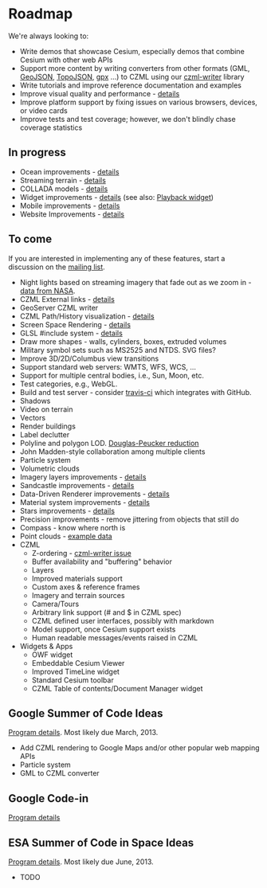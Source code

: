 # Roadmap

We're always looking to:
* Write demos that showcase Cesium, especially demos that combine Cesium with other web APIs
* Support more content by writing converters from other formats (GML, [GeoJSON](http://www.geojson.org/), [TopoJSON](https://github.com/mbostock/topojson), [gpx](http://www.topografix.com/gpx.asp) ...) to CZML using our [czml-writer](https://github.com/AnalyticalGraphicsInc/czml-writer) library
* Write tutorials and improve reference documentation and examples
* Improve visual quality and performance - [details](Visual-Quality-and-Performance-Details)
* Improve platform support by fixing issues on various browsers, devices, or video cards
* Improve tests and test coverage; however, we don't blindly chase coverage statistics

## In progress
* Ocean improvements - [details](Ocean-Details)
* Streaming terrain - [details](Streaming-Terrain-Details)
* COLLADA models - [details](Models-Details)
* Widget improvements - [details](Widget-Details) (see also: [Playback widget](Playback-Details))
* Mobile improvements - [details](Mobile-Details)
* Website Improvements - [details](Website-Improvement-Details)

## To come

If you are interested in implementing any of these features, start a discussion on the [mailing list](https://groups.google.com/d/forum/cesium-dev).

* Night lights based on streaming imagery that fade out as we zoom in - [data from NASA](http://www.nasa.gov/mission_pages/NPP/news/earth-at-night.html).
* CZML External links - [details](External-links)
* GeoServer CZML writer
* CZML Path/History visualization - [details](CZML-History-visualization-details)
* Screen Space Rendering - [details](Screen-Space-Rendering-Details)
* GLSL #include system - [details](GLSL-Details)
* Draw more shapes - walls, cylinders, boxes, extruded volumes
* Military symbol sets such as MS2525 and NTDS.  SVG files?
* Improve 3D/2D/Columbus view transitions
* Support standard web servers: WMTS, WFS, WCS, ...
* Support for multiple central bodies, i.e., Sun, Moon, etc.
* Test categories, e.g., WebGL.
* Build and test server - consider [travis-ci](https://github.com/travis-ci/travis-ci) which integrates with GitHub.
* Shadows
* Video on terrain
* Vectors
* Render buildings
* Label declutter
* Polyline and polygon LOD.  [Douglas-Peucker reduction](http://www.bowdoin.edu/~ltoma/teaching/cs350/spring06/Lecture-Handouts/hershberger92speeding.pdf)
* John Madden-style collaboration among multiple clients
* Particle system
* Volumetric clouds
* Imagery layers improvements - [details](Imagery-Layers-Details)
* Sandcastle improvements - [details](Sandcastle-Details)
* Data-Driven Renderer improvements - [details](Data-Driven-Renderer-Details)
* Material system improvements - [details](Material-System-Details)
* Stars improvements - [details](Stars-Details)
* Precision improvements - remove jittering from objects that still do
* Compass - know where north is
* Point clouds - [example data](http://kos.informatik.uni-osnabrueck.de/3Dscans/)
* CZML
   * Z-ordering - [czml-writer issue](https://github.com/AnalyticalGraphicsInc/czml-writer/issues/20)
   * Buffer availability and "buffering" behavior
   * Layers
   * Improved materials support
   * Custom axes & reference frames
   * Imagery and terrain sources
   * Camera/Tours
   * Arbitrary link support (# and $ in CZML spec)
   * CZML defined user interfaces, possibly with markdown
   * Model support, once Cesium support exists
   * Human readable messages/events raised in CZML
* Widgets & Apps
   * OWF widget
   * Embeddable Cesium Viewer
   * Improved TimeLine widget
   * Standard Cesium toolbar
   * CZML Table of contents/Document Manager widget

## Google Summer of Code Ideas

[Program details](http://code.google.com/soc/).  Most likely due March, 2013.

* Add CZML rendering to Google Maps and/or other popular web mapping APIs
* Particle system
* GML to CZML converter

## Google Code-in

[Program details](http://code.google.com/opensource/gci/2012/index.html)

## ESA Summer of Code in Space Ideas

[Program details](http://sophia.estec.esa.int/socis2012/).  Most likely due June, 2013.

* TODO